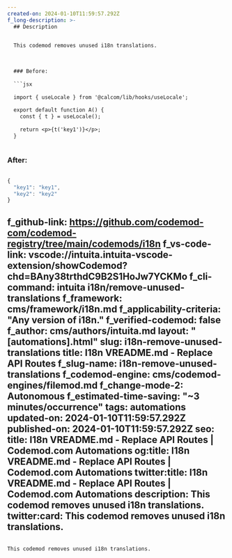 ```yaml
---
created-on: 2024-01-10T11:59:57.292Z
f_long-description: >-
  ## Description
  

  This codemod removes unused i18n translations.
  

  
  ### Before:
  
  ```jsx
  
  import { useLocale } from '@calcom/lib/hooks/useLocale';
  
  export default function A() {
  	const { t } = useLocale();
  
  	return <p>{t('key1')}</p>;
  }
  
  ```
  
  ### After:
  
  ```jsx
  
  {
  	"key1": "key1",
  	"key2": "key2"
  }
  
  ```
f_github-link: https://github.com/codemod-com/codemod-registry/tree/main/codemods/i18n
f_vs-code-link: vscode://intuita.intuita-vscode-extension/showCodemod?chd=BAny38trthdC9B2S1HoJw7YCKMo
f_cli-command: intuita i18n/remove-unused-translations
f_framework: cms/framework/i18n.md
f_applicability-criteria: "Any version of i18n."
f_verified-codemod: false
f_author: cms/authors/intuita.md
layout: "[automations].html"
slug: i18n-remove-unused-translations
title: I18n VREADME.md - Replace API Routes
f_slug-name: i18n-remove-unused-translations
f_codemod-engine: cms/codemod-engines/filemod.md
f_change-mode-2: Autonomous
f_estimated-time-saving: "~3 minutes/occurrence"
tags: automations
updated-on: 2024-01-10T11:59:57.292Z
published-on: 2024-01-10T11:59:57.292Z
seo:
  title: I18n VREADME.md - Replace API Routes | Codemod.com Automations
  og:title: I18n VREADME.md - Replace API Routes | Codemod.com Automations
  twitter:title: I18n VREADME.md - Replace API Routes | Codemod.com Automations
  description: This codemod removes unused i18n translations.
  twitter:card: This codemod removes unused i18n translations.
---
```

This codemod removes unused i18n translations.